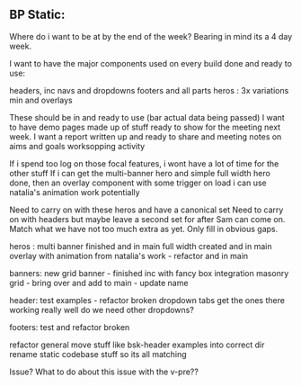 ## BP Static: 

Where do i want to be at by the end of the week? Bearing in mind its a 4 day week.

I want to have the major components used on every build done and ready to use: 

headers, inc navs and dropdowns
footers and all parts
heros : 3x variations min and overlays 

These should be in and ready to use (bar actual data being passed)
I want to have demo pages made up of stuff ready to show for the meeting next week. 
I want a report written up and ready to share and meeting notes on aims and goals worksopping activity

If i spend too log on those focal features, i wont have a lot of time for the other stuff 
If i can get the multi-banner hero and simple full width hero done, then an overlay component with some trigger on load i can use natalia's animation work potentially 

Need to carry on with these heros and have a canonical set 
Need to carry on with headers but maybe leave a second set for after Sam can come on.
Match what we have not too much extra as yet. Only fill in obvious gaps.


heros : 
multi banner finished and in main 
	full width created and in main 
overlay with animation from natalia's work - refactor and in main

banners: 
new grid banner - finished inc with fancy box integration 
masonry grid - bring over and add to main - update name

header: 
test examples - refactor broken dropdown tabs
get the ones there working really well
do we need other dropdowns?


footers: 
test and refactor broken


refactor general 
move stuff like bsk-header examples into correct dir 
rename static codebase stuff so its all matching

Issue? 
What to do about this issue with the v-pre??

